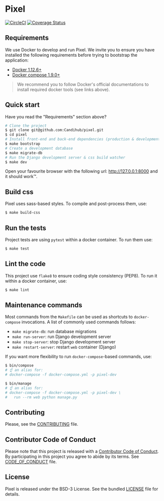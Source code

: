 # Pixel

[![CircleCI](https://circleci.com/gh/Candihub/pixel.svg?style=svg)](https://circleci.com/gh/Candihub/pixel)
[![Coverage Status](https://coveralls.io/repos/github/Candihub/pixel/badge.svg)](https://coveralls.io/github/Candihub/pixel)

## Requirements

We use Docker to develop and run Pixel. We invite you to ensure you have
installed the following requirements before trying to bootstrap the application:

* [Docker 1.12.6+](https://docs.docker.com/engine/installation/)
* [Docker compose 1.9.0+](https://docs.docker.com/compose/install/)

> We recommend you to follow Docker's official documentations to install
required docker tools (see links above).

## Quick start

Have you read the "Requirements" section above?

```bash
# Clone the project
$ git clone git@github.com:Candihub/pixel.git
$ cd pixel
# Install front-end and back-end dependencies (production & development)
$ make bootstrap
# Create a development database
$ make migrate-db
# Run the Django development server & css build watcher
$ make dev
```

Open your favourite browser with the following url: http://127.0.0.1:8000 and it
should work™.

## Build css

Pixel uses sass-based styles. To compile and post-process them, use:

```bash
$ make build-css
```

## Run the tests

Project tests are using `pytest` within a docker container. To run them use:

```bash
$ make test
```

## Lint the code

This project use `flake8` to ensure coding style consistency (PEP8). To run it
within a docker container, use:

```bash
$ make lint
```

## Maintenance commands

Most commands from the `Makefile` can be used as shortcuts to `docker-compose`
invocations. A list of commonly used commands follows:

* `make migrate-db`: run database migrations
* `make run-server`: run Django development server
* `make stop-server`: stop Django development server
* `make restart-server`: restart `web` container (Django)

If you want more flexibility to run `docker-compose`-based commands, use:

```bash
$ bin/compose
# ☝️ an alias for:
# docker-compose -f docker-compose.yml -p pixel-dev

$ bin/manage
# ☝️ an alias for:
# docker-compose -f docker-compose.yml -p pixel-dev \
#   run --rm web python manage.py
```

## Contributing

Please, see the [CONTRIBUTING](CONTRIBUTING.md) file.

## Contributor Code of Conduct

Please note that this project is released with a [Contributor Code of
Conduct](http://contributor-covenant.org/). By participating in this project you
agree to abide by its terms. See [CODE_OF_CONDUCT](CODE_OF_CONDUCT.md) file.

## License

Pixel is released under the BSD-3 License. See the bundled [LICENSE](LICENSE)
file for details.

